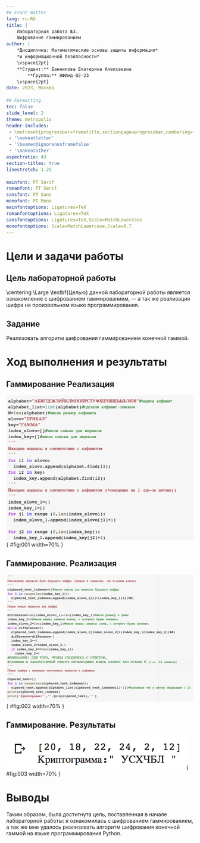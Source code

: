 ```yaml
---
## Front matter
lang: ru-RU
title: |
    Лабораторная работа №3.  
    Шифрование гаммированием
author: |
    *Дисциплина: Математические основы защиты информации*  
    *и информационной безопасности*  
    \vspace{2pt}
    **Студент:** Банникова Екатерина Алексеевна  
		**Группа:** НФИмд-02-23  
    \vspace{2pt}
date: 2023, Москва

## Formatting
toc: false
slide_level: 2
theme: metropolis
header-includes:
 - \metroset{progressbar=frametitle,sectionpage=progressbar,numbering=fraction}
 - '\makeatletter'
 - '\beamer@ignorenonframefalse'
 - '\makeatother'
aspectratio: 43
section-titles: true
linestretch: 1.25

mainfont: PT Serif
romanfont: PT Serif
sansfont: PT Sans
monofont: PT Mono
mainfontoptions: Ligatures=TeX
romanfontoptions: Ligatures=TeX
sansfontoptions: Ligatures=TeX,Scale=MatchLowercase
monofontoptions: Scale=MatchLowercase,Scale=0.7
---
```


# Цели и задачи работы

## Цель лабораторной работы

\centering \Large \textbf{Целью} данной лабораторной работы является ознакомление с шифрованием гаммированием, -- а так же реализация шифра на произвольном языке программирования.

## Задание

Реализовать алгоритм шифрования гаммированием конечной гаммой.

# Ход выполнения и результаты


## Гаммирование Реализация

![1 часть программного кода реализации гаммирования конечной гаммой](image/gamm1.png){ #fig:001 width=70% }

## Гаммирование. Реализация

![2 часть программного кода реализации гаммирования конечной гаммой](image/gamm2.png){ #fig:002 width=70% }

## Гаммирование. Результаты

![Результат шифрования сообщений с использованием гаммирования конечной гаммой](image/result_gamm.png){ #fig:003 width=70% }

# Выводы

Таким образом, была достигнута цель, поставленная в начале лабораторной работы: я ознакомилась с шифрованием гаммированием, а так же мне удалось реализовать алгоритм шифрования конечной гаммой на языке программирования Python.

